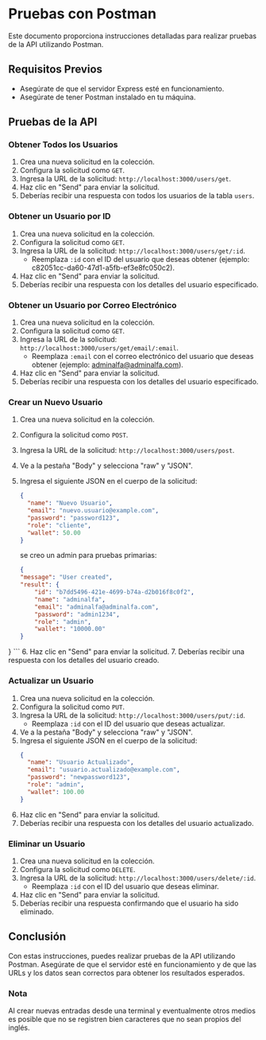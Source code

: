 # Pruebas con Postman

Este documento proporciona instrucciones detalladas para realizar pruebas de la API utilizando Postman.

## Requisitos Previos
- Asegúrate de que el servidor Express esté en funcionamiento.
- Asegúrate de tener Postman instalado en tu máquina.

## Pruebas de la API

### Obtener Todos los Usuarios
1. Crea una nueva solicitud en la colección.
2. Configura la solicitud como `GET`.
3. Ingresa la URL de la solicitud: `http://localhost:3000/users/get`.
4. Haz clic en "Send" para enviar la solicitud.
5. Deberías recibir una respuesta con todos los usuarios de la tabla `users`.

### Obtener un Usuario por ID
1. Crea una nueva solicitud en la colección.
2. Configura la solicitud como `GET`.
3. Ingresa la URL de la solicitud: `http://localhost:3000/users/get/:id`.
   - Reemplaza `:id` con el ID del usuario que deseas obtener (ejemplo: c82051cc-da60-47d1-a5fb-ef3e8fc050c2).
4. Haz clic en "Send" para enviar la solicitud.
5. Deberías recibir una respuesta con los detalles del usuario especificado.

### Obtener un Usuario por Correo Electrónico
1. Crea una nueva solicitud en la colección.
2. Configura la solicitud como `GET`.
3. Ingresa la URL de la solicitud: `http://localhost:3000/users/get/email/:email`.
   - Reemplaza `:email` con el correo electrónico del usuario que deseas obtener (ejemplo: adminalfa@adminalfa.com).
4. Haz clic en "Send" para enviar la solicitud.
5. Deberías recibir una respuesta con los detalles del usuario especificado.

### Crear un Nuevo Usuario
1. Crea una nueva solicitud en la colección.
2. Configura la solicitud como `POST`.
3. Ingresa la URL de la solicitud: `http://localhost:3000/users/post`.
4. Ve a la pestaña "Body" y selecciona "raw" y "JSON".
5. Ingresa el siguiente JSON en el cuerpo de la solicitud:
    ```json
    {
      "name": "Nuevo Usuario",
      "email": "nuevo.usuario@example.com",
      "password": "password123",
      "role": "cliente",
      "wallet": 50.00
    }
    ```

    se creo un admin para pruebas primarias:

    ```json
    {
    "message": "User created",
    "result": {
        "id": "b7dd5496-421e-4699-b74a-d2b016f8c0f2",
        "name": "adminalfa",
        "email": "adminalfa@adminalfa.com",
        "password": "admin1234",
        "role": "admin",
        "wallet": "10000.00"
    }
}
    ```
6. Haz clic en "Send" para enviar la solicitud.
7. Deberías recibir una respuesta con los detalles del usuario creado.

### Actualizar un Usuario
1. Crea una nueva solicitud en la colección.
2. Configura la solicitud como `PUT`.
3. Ingresa la URL de la solicitud: `http://localhost:3000/users/put/:id`.
   - Reemplaza `:id` con el ID del usuario que deseas actualizar.
4. Ve a la pestaña "Body" y selecciona "raw" y "JSON".
5. Ingresa el siguiente JSON en el cuerpo de la solicitud:
    ```json
    {
      "name": "Usuario Actualizado",
      "email": "usuario.actualizado@example.com",
      "password": "newpassword123",
      "role": "admin",
      "wallet": 100.00
    }
    ```
6. Haz clic en "Send" para enviar la solicitud.
7. Deberías recibir una respuesta con los detalles del usuario actualizado.

### Eliminar un Usuario
1. Crea una nueva solicitud en la colección.
2. Configura la solicitud como `DELETE`.
3. Ingresa la URL de la solicitud: `http://localhost:3000/users/delete/:id`.
   - Reemplaza `:id` con el ID del usuario que deseas eliminar.
4. Haz clic en "Send" para enviar la solicitud.
5. Deberías recibir una respuesta confirmando que el usuario ha sido eliminado.

## Conclusión
Con estas instrucciones, puedes realizar pruebas de la API utilizando Postman. Asegúrate de que el servidor esté en funcionamiento y de que las URLs y los datos sean correctos para obtener los resultados esperados.

### Nota
Al crear nuevas entradas desde una terminal y eventualmente otros medios es posible que no se registren bien caracteres que no sean propios del inglés.
